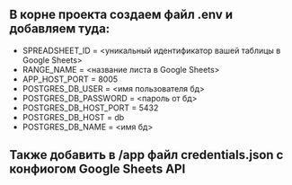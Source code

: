 ## В корне проекта создаем файл .env и добавляем туда:

 - SPREADSHEET_ID = <уникальный идентификатор вашей таблицы в Google Sheets>
 - RANGE_NAME = <название листа в Google Sheets>
 - APP_HOST_PORT = 8005
 - POSTGRES_DB_USER = <имя пользователя бд>
 - POSTGRES_DB_PASSWORD = <пароль от бд>
 - POSTGRES_DB_HOST_PORT = 5432
 - POSTGRES_DB_HOST = db
 - POSTGRES_DB_NAME = <имя бд>

## Также добавить в /app файл credentials.json с конфиогом Google Sheets API
